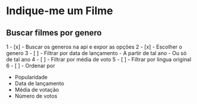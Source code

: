 # Indique-me um Filme

## Buscar filmes por genero
1 - [x] -  Buscar os generos na api e expor as opções
2 - [x] - Escolher o genero
3 - [ ] - Filtrar por data de lançamento - A partir de tal ano - Ou só de tal ano
4 - [ ] - Filtrar por média de voto
5 - [ ] - Filtrar por lingua original
6 - [ ] - Ordenar por 
 - Popularidade
 - Data de lançamento
 - Média de votação
 - Número de votos